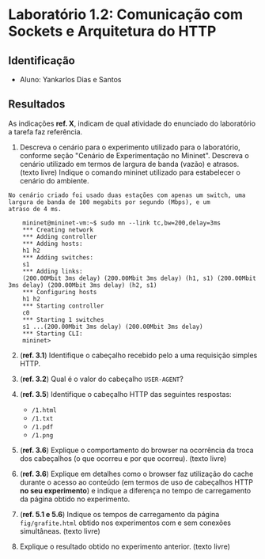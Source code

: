 # Laboratório 1.2: Comunicação com Sockets e Arquitetura do HTTP

## Identificação

* Aluno: Yankarlos Dias e Santos

## Resultados

As indicações **ref. X**, indicam de qual atividade do enunciado do laboratório a tarefa faz referência. 

1. Descreva o cenário para o experimento utilizado para o laboratório, conforme seção "Cenário de Experimentação no Mininet". 
   Descreva o cenário utilizado em termos de largura de banda (vazão) e atrasos. (texto livre)
   Indique o comando mininet utilizado para estabelecer o cenário do ambiente.

```
No cenário criado foi usado duas estações com apenas um switch, uma largura de banda de 100 megabits por segundo (Mbps), e um
atraso de 4 ms.
```
        mininet@mininet-vm:~$ sudo mn --link tc,bw=200,delay=3ms
        *** Creating network
        *** Adding controller
        *** Adding hosts:
        h1 h2 
        *** Adding switches:
        s1 
        *** Adding links:
        (200.00Mbit 3ms delay) (200.00Mbit 3ms delay) (h1, s1) (200.00Mbit 3ms delay) (200.00Mbit 3ms delay) (h2, s1) 
        *** Configuring hosts
        h1 h2 
        *** Starting controller
        c0 
        *** Starting 1 switches
        s1 ...(200.00Mbit 3ms delay) (200.00Mbit 3ms delay) 
        *** Starting CLI:
        mininet> 



2. (**ref. 3.1**) Identifique o cabeçalho recebido pelo a uma requisição simples HTTP.
3. (**ref. 3.2**) Qual é o valor do cabeçalho `USER-AGENT`?
4. (**ref. 3.5**) Identifique o cabeçalho HTTP das seguintes respostas:

   * `/1.html`
   * `/1.txt`
   * `/1.pdf`
   * `/1.png`

5. (**ref. 3.6**) Explique o comportamento do browser na ocorrência da troca dos cabeçalhos (o que ocorreu e por que ocorreu). (texto livre)

6. (**ref. 3.6**) Explique em detalhes como o browser faz utilização do cache durante o acesso ao conteúdo (em termos de uso de cabeçalhos HTTP **no seu experimento**) e indique a diferença no tempo de carregamento da página obtido no experimento. 

7. (**ref. 5.1 e 5.6**) Indique os tempos de carregamento da página `fig/grafite.html` obtido nos experimentos com e sem conexões simultâneas. (texto livre)

8. Explique o resultado obtido no experimento anterior. (texto livre)
